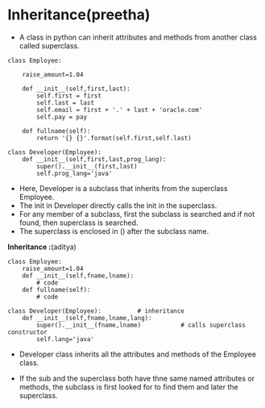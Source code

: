 # Inheritance(preetha)

- A class in python can inherit attributes and methods from another class called superclass.

```
class Employee:

	raise_amount=1.04
	
	def __init__(self,first,last):
		self.first = first
		self.last = last
		self.email = first + '.' + last + 'oracle.com'
		self.pay = pay
		
	def fullname(self):
		return '{} {}'.format(self.first,self.last)

class Developer(Employee): 			
	def __init__(self,first,last,prog_lang):
		super().__init__(first,last)
		self.prog_lang='java'
```

- Here, Developer is a subclass that inherits from the superclass Employee.
- The init in Developer directly calls the init in the superclass.
- For any member of a subclass, first the subclass is searched and if not found, then superclass is searched.
- The superclass is enclosed in () after the subclass name.

**Inheritance :**(aditya)

```python3
class Employee:
	raise_amount=1.04
	def __init__(self,fname,lname):
		# code
	def fullname(self):
		# code

class Developer(Employee): 			# inheritance
	def __init__(self,fname,lname,lang):
		super().__init__(fname,lname)			# calls superclass constructor
		self.lang='java'
```

* Developer class inherits all the attributes and methods of the Employee class.

* If the sub and the superclass both have thne same named attributes or methods, the subclass is first looked for to find them and later the superclass.
